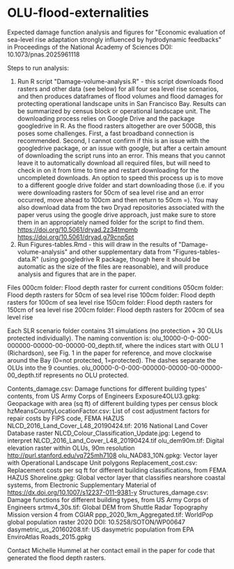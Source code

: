 # OLU-flood-externalities
Expected damage function analysis and figures for "Economic evaluation of sea-level rise adaptation strongly influenced by hydrodynamic feedbacks" in Proceedings of the National Academy of Sciences DOI: 10.1073/pnas.2025961118

Steps to run analysis:
1. Run R script "Damage-volume-analysis.R" - this script downloads flood rasters and other data (see below) for all four sea level rise scenarios, and then produces dataframes of flood volumes and flood damages for protecting operational landscape units in San Francisco Bay. Results can be summarized by census block or operational landscape unit. The downloading process relies on Google Drive and the package googledrive in R. As the flood rasters altogether are over 500GB, this poses some challenges. First, a fast broadband connection is recommended. Second, I cannot confirm if this is an issue with the googledrive package, or an issue with google, but after a certain amount of downloading the script runs into an error. This means that you cannot leave it to automatically download all required files, but will need to check in on it from time to time and restart downloading for the uncompleted downloads. An option to speed this process up is to move to a different google drive folder and start downloading those (i.e. if you were downloading rasters for 50cm of sea level rise and an error occurred, move ahead to 100cm and then return to 50cm =). You may also download data from the two Dryad repositories associated with the paper verus using the google drive approach, just make sure to store them in an appropriately named folder for the script to find them. 
https://doi.org/10.5061/dryad.2z34tmpmb
https://doi.org/10.5061/dryad.g79cnp5pt
2. Run Figures-tables.Rmd - this will draw in the results of "Damage-volume-analysis" and other supplementary data from "Figures-tables-data.R" (using googledrive R package, though here it should be automatic as the size of the files are reasonable), and will produce analysis and figures that are in the paper. 

Files
000cm folder: Flood depth raster for current conditions
050cm folder: Flood depth rasters for 50cm of sea level rise
100cm folder: Flood depth rasters for 100cm of sea level rise
150cm folder: Flood depth rasters for 150cm of sea level rise
200cm folder: Flood depth rasters for 200cm of sea level rise

Each SLR scenario folder contains 31 simulations (no protection + 30 OLUs protected individually). The naming convention is: olu_10000-0-0-000-000000-00000-00-00000-00_depth.tif, where the indices start with OLU 1 (Richardson), see Fig. 1 in the paper for reference, and move clockwise around the Bay (0=not protected, 1=protected). The dashes separate the OLUs into the 9 counties. olu_00000-0-0-000-000000-00000-00-00000-00_depth.tif represents no OLU protected.

Contents_damage.csv: Damage functions for different building types' contents, from US Army Corps of Engineers
Exposure4OLU3.gpkg: Geopackage with area (sq ft) of different building types per census block
hzMeansCountyLocationFactor.csv: List of cost adjustment factors for repair costs by FIPS code, FEMA HAZUS
NLCD_2016_Land_Cover_L48_20190424.tif: 2016 National Land Cover Database raster 
NLCD_Colour_Classification_Update.jpg: Legend to interpret NLCD_2016_Land_Cover_L48_20190424.tif
olu_dem90m.tif: Digital elevation raster within OLUs, 90m resolution http://purl.stanford.edu/vq725mh7108
olu_NAD83_10N.gpkg: Vector layer with Operational Landscape Unit polygons
Replacement_cost.csv: Replacement costs per sq ft for different building classifications, from FEMA HAZUS
Shoreline.gpkg: Global vector layer that classifies nearshore coastal systems, from Electronic Supplementary Material of https://dx.doi.org/10.1007/s12237-011-9381-y
Structures_damage.csv: Damage functions for different building types, from US Army Corps of Engineers 
srtmv4_30s.tif: Global DEM from Shuttle Radar Topography Mission version 4 from CGIAR
ppp_2020_1km_Aggregated.tif: WorldPop global population raster 2020 DOI: 10.5258/SOTON/WP00647
dasymetric_us_20160208.tif: US dasymetric population from EPA EnviroAtlas
Roads_2015.gpkg

Contact Michelle Hummel at her contact email in the paper for code that generated the flood depth rasters.